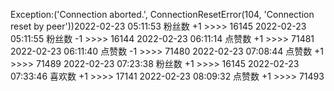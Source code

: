 Exception:('Connection aborted.', ConnectionResetError(104, 'Connection reset by peer'))2022-02-23  05:11:53   粉丝数 +1 >>>> 16145
2022-02-23  05:11:55   粉丝数 -1 >>>> 16144
2022-02-23  06:11:14   点赞数 +1 >>>> 71481
2022-02-23  06:11:40   点赞数 -1 >>>> 71480
2022-02-23  07:08:44   点赞数 +1 >>>> 71489
2022-02-23  07:23:38   粉丝数 +1 >>>> 16145
2022-02-23  07:33:46   喜欢数 +1 >>>> 17141
2022-02-23  08:09:32   点赞数 +1 >>>> 71493
